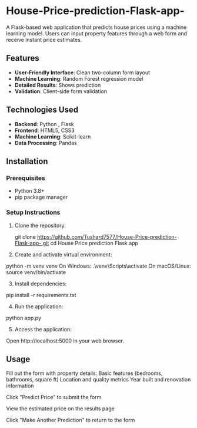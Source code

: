 # House-Price-prediction-Flask-app-

A Flask-based web application that predicts house prices using a machine learning model. Users can input property features through a web form and receive instant price estimates.

## Features

- **User-Friendly Interface**: Clean two-column form layout
- **Machine Learning**: Random Forest regression model
- **Detailed Results**: Shows prediction
- **Validation**: Client-side form validation

## Technologies Used

- **Backend**: Python , Flask 
- **Frontend**: HTML5, CSS3
- **Machine Learning**: Scikit-learn 
- **Data Processing**: Pandas 

## Installation

### Prerequisites
- Python 3.8+
- pip package manager

### Setup Instructions

1. Clone the repository:

   git clone https://github.com/Tushard7577/House-Price-prediction-Flask-app-.git
   cd House Price prediction Flask app

2. Create and activate virtual environment:

python -m venv venv
On Windows:
.\venv\Scripts\activate
On macOS/Linux:
source venv/bin/activate

3. Install dependencies:

pip install -r requirements.txt

4. Run the application:
   
python app.py

5. Access the application:

Open http://localhost:5000 in your web browser.

## Usage 

Fill out the form with property details:
Basic features (bedrooms, bathrooms, square ft)
Location and quality metrics
Year built and renovation information

Click "Predict Price" to submit the form

View the estimated price  on the results page

Click "Make Another Prediction" to return to the form
